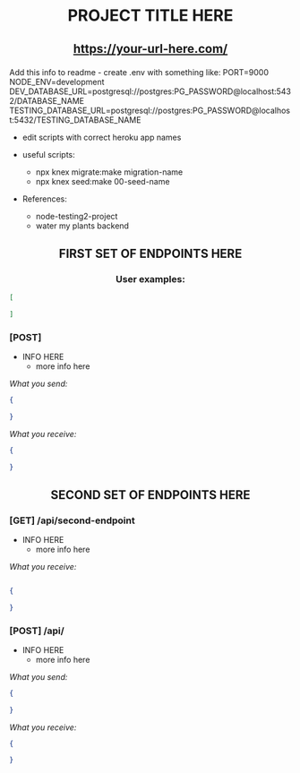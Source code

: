 # <p align="center">PROJECT TITLE HERE</p>

## <p align="center">https://your-url-here.com/</p>

Add this info to readme -
create .env with something like:
PORT=9000
NODE_ENV=development
DEV_DATABASE_URL=postgresql://postgres:PG_PASSWORD@localhost:5432/DATABASE_NAME
TESTING_DATABASE_URL=postgresql://postgres:PG_PASSWORD@localhost:5432/TESTING_DATABASE_NAME

- edit scripts with correct heroku app names

- useful scripts:
    - npx knex migrate:make migration-name
    - npx knex seed:make 00-seed-name

- References:
  - node-testing2-project
  - water my plants backend


## <p align="center">FIRST SET OF ENDPOINTS HERE</p>

### <p align="center">User examples:</p>

```json
[
  
]
```

### [POST] 

- INFO HERE
  - more info here

_What you send:_

```json
{
  
}
```

_What you receive:_

```json
{
  
}
```


## <p align="center">SECOND SET OF ENDPOINTS HERE</p>


### [GET] /api/second-endpoint

- INFO HERE
  - more info here

_What you receive:_

```json

{
   
}

```


### [POST] /api/

- INFO HERE
  - more info here

_What you send:_

```json
{
  
}
```

_What you receive:_

```json
{
  
}
```
